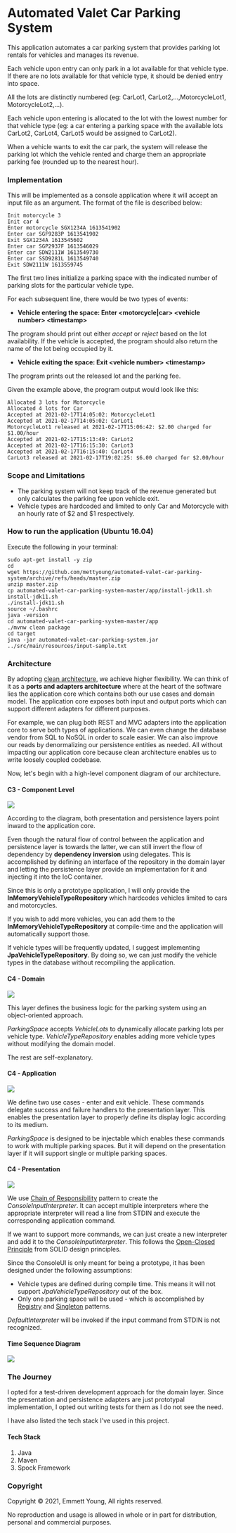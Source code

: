 Automated Valet Car Parking System
========================
This application automates a car parking system that provides parking lot rentals for vehicles and manages its revenue.

Each vehicle upon entry can only park in a lot available for that vehicle type. If there are no lots available for that
vehicle type, it should be denied entry into space. 

All the lots are distinctly numbered (eg: CarLot1, CarLot2,...,MotorcycleLot1, MotorcycleLot2,...).

Each vehicle upon entering is allocated to the lot with the lowest number for that vehicle type (eg: a car entering a
parking space with the available lots CarLot2, CarLot4, CarLot5 would be assigned to CarLot2).

When a vehicle wants to exit the car park, the system will release the parking lot which the vehicle rented and charge 
them an appropriate parking fee (rounded up to the nearest hour).

### Implementation
This will be implemented as a console application where it will accept an input file as an argument. The format of the file
is described below:

```
Init motorcycle 3 
Init car 4
Enter motorcycle SGX1234A 1613541902 
Enter car SGF9283P 1613541902
Exit SGX1234A 1613545602
Enter car SGP2937F 1613546029
Enter car SDW2111W 1613549730
Enter car SSD9281L 1613549740
Exit SDW2111W 1613559745
```

The first two lines initialize a parking space with the indicated number of parking slots for the particular vehicle type.

For each subsequent line, there would be two types of events:

- **Vehicle entering the space: Enter \<motorcycle\|car> \<vehicle number> \<timestamp>**

The program should print out either *accept* or *reject* based on the lot availability. If the vehicle is accepted,
the program should also return the name of the lot being occupied by it.

- **Vehicle exiting the space: Exit \<vehicle number> \<timestamp>**

The program prints out the released lot and the parking fee.

Given the example above, the program output would look like this:

```
Allocated 3 lots for Motorcycle
Allocated 4 lots for Car
Accepted at 2021-02-17T14:05:02: MotorcycleLot1
Accepted at 2021-02-17T14:05:02: CarLot1
MotorcycleLot1 released at 2021-02-17T15:06:42: $2.00 charged for $1.00/hour
Accepted at 2021-02-17T15:13:49: CarLot2
Accepted at 2021-02-17T16:15:30: CarLot3
Accepted at 2021-02-17T16:15:40: CarLot4
CarLot3 released at 2021-02-17T19:02:25: $6.00 charged for $2.00/hour
```

### Scope and Limitations
- The parking system will not keep track of the revenue generated but only calculates the parking fee upon vehicle exit.
- Vehicle types are hardcoded and limited to only Car and Motorcycle with an hourly rate of $2 and $1 respectively.

### How to run the application (Ubuntu 16.04)
Execute the following in your terminal:
```
sudo apt-get install -y zip
cd
wget https://github.com/mettyoung/automated-valet-car-parking-system/archive/refs/heads/master.zip
unzip master.zip
cp automated-valet-car-parking-system-master/app/install-jdk11.sh install-jdk11.sh
./install-jdk11.sh
source ~/.bashrc
java -version
cd automated-valet-car-parking-system-master/app
./mvnw clean package
cd target
java -jar automated-valet-car-parking-system.jar ../src/main/resources/input-sample.txt
```

### Architecture
By adopting [clean architecture](https://blog.ndepend.com/introduction-clean-architecture/), we achieve higher flexibility. 
We can think of it as a **ports and adapters architecture** where at the heart of the software lies the application core 
which contains both our use cases and domain model. The application core exposes both input and output ports which can support 
different adapters for different purposes.

For example, we can plug both REST and MVC adapters into the application core to serve both types of applications. We can even
change the database vendor from SQL to NoSQL in order to scale easier. We can also improve our reads by denormalizing 
our persistence entities as needed. All without impacting our application core because clean architecture enables us to write 
loosely coupled codebase.

Now, let's begin with a high-level component diagram of our architecture.

#### C3 - Component Level
![](https://www.plantuml.com/plantuml/proxy?cache=no&src=https://raw.githubusercontent.com/mettyoung/automated-valet-car-parking-system/master/docs/c3-component.puml)

According to the diagram, both presentation and persistence layers point inward to the application core. 

Even though the natural flow of control between the application and persistence layer is towards the latter, 
we can still invert the flow of dependency by **dependency inversion** using delegates. This is accomplished
by defining an interface of the repository in the domain layer and letting the persistence layer provide an
implementation for it and injecting it into the IoC container.

Since this is only a prototype application, I will only provide the **InMemoryVehicleTypeRepository** which hardcodes
vehicles limited to cars and motorcycles. 

If you wish to add more vehicles, you can add them to the **InMemoryVehicleTypeRepository** at compile-time and 
the application will automatically support those.

If vehicle types will be frequently updated, I suggest implementing **JpaVehicleTypeRepository**.
By doing so, we can just modify the vehicle types in the database without recompiling the application. 

#### C4 - Domain
![](https://www.plantuml.com/plantuml/proxy?cache=no&src=https://raw.githubusercontent.com/mettyoung/automated-valet-car-parking-system/master/docs/c4-domain.puml)

This layer defines the business logic for the parking system using an object-oriented approach. 

*ParkingSpace* accepts *VehicleLots* to dynamically allocate parking lots per vehicle type. *VehicleTypeRepository* 
enables adding more vehicle types without modifying the domain model.

The rest are self-explanatory.
  
#### C4 - Application
![](https://www.plantuml.com/plantuml/proxy?cache=no&src=https://raw.githubusercontent.com/mettyoung/automated-valet-car-parking-system/master/docs/c4-application.puml)

We define two use cases - enter and exit vehicle. These commands delegate success and failure handlers
to the presentation layer. This enables the presentation layer to properly define its display logic according to its medium.

*ParkingSpace* is designed to be injectable which enables these commands to work with multiple parking spaces.
But it will depend on the presentation layer if it will support single or multiple parking spaces. 

#### C4 - Presentation
![](https://www.plantuml.com/plantuml/proxy?cache=no&src=https://raw.githubusercontent.com/mettyoung/automated-valet-car-parking-system/master/docs/c4-presentation.puml)

We use [Chain of Responsibility](https://refactoring.guru/design-patterns/chain-of-responsibility) pattern to create the *ConsoleInputInterpreter*. 
It can accept multiple interpreters where the appropriate interpreter will read a line from STDIN and execute the corresponding application command.

If we want to support more commands, we can just create a new interpreter and add it to the *ConsoleInputInterpreter*. This follows the 
[Open-Closed Principle](https://stackify.com/solid-design-open-closed-principle/) from SOLID design principles.

Since the ConsoleUI is only meant for being a prototype, it has been designed under the following assumptions:

- Vehicle types are defined during compile time. This means it will not support *JpaVehicleTypeRepository* out of the box.
- Only one parking space will be used - which is accomplished by [Registry](https://martinfowler.com/eaaCatalog/registry.html)
and [Singleton](https://refactoring.guru/design-patterns/singleton) patterns.

*DefaultInterpreter* will be invoked if the input command from STDIN is not recognized.

#### Time Sequence Diagram
![](https://www.plantuml.com/plantuml/proxy?cache=no&src=https://raw.githubusercontent.com/mettyoung/automated-valet-car-parking-system/master/docs/c4-sequence.puml)

### The Journey
I opted for a test-driven development approach for the domain layer. Since the presentation and persistence adapters are
just prototypal implementation, I opted out writing tests for them as I do not see the need.

I have also listed the tech stack I've used in this project.

#### Tech Stack
1. Java
2. Maven
3. Spock Framework

### Copyright
Copyright © 2021, Emmett Young, All rights reserved.

No reproduction and usage is allowed in whole or in part for distribution, personal and commercial purposes.